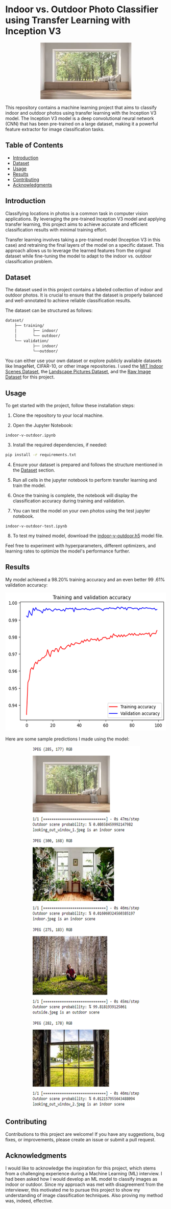 # Indoor vs. Outdoor Photo Classifier using Transfer Learning with Inception V3

<p align="center">
    <img src="tmp/readme_resources/looking_out_window_1.jpeg" alt="Image" width="285" height="177" />
</p>

This repository contains a machine learning project that aims to classify indoor and outdoor photos using transfer learning with the Inception V3 model. The Inception V3 model is a deep convolutional neural network (CNN) that has been pre-trained on a large dataset, making it a powerful feature extractor for image classification tasks.

## Table of Contents

- [Introduction](#introduction)
- [Dataset](#dataset)
- [Usage](#usage)
- [Results](#results)
- [Contributing](#contributing)
- [Acknowledgments](#acknowledgments)

## Introduction

Classifying locations in photos is a common task in computer vision applications. By leveraging the pre-trained Inception V3 model and applying transfer learning, this project aims to achieve accurate and efficient classification results with minimal training effort.

Transfer learning involves taking a pre-trained model (Inception V3 in this case) and retraining the final layers of the model on a specific dataset. This approach allows us to leverage the learned features from the original dataset while fine-tuning the model to adapt to the indoor vs. outdoor classification problem.

## Dataset

The dataset used in this project contains a labeled collection of indoor and outdoor photos. It is crucial to ensure that the dataset is properly balanced and well-annotated to achieve reliable classification results.

The dataset can be structured as follows:
```
dataset/ 
    ├── training/ 
    │       ├── indoor/ 
    │       └── outdoor/ 
    └── validation/ 
            ├── indoor/ 
            └──outdoor/
```

 You can either use your own dataset or explore publicly available datasets like ImageNet, CIFAR-10, or other image repositories. I used the [MIT Indoor Scenes Dataset](https://www.kaggle.com/datasets/itsahmad/indoor-scenes-cvpr-2019?resource=download), the [Landscape Pictures Dataset](https://www.kaggle.com/datasets/itsahmad/indoor-scenes-cvpr-2019?resource=download), and the [Raw Image Dataset](http://loki.disi.unitn.it/RAISE/index.php) for this project.

## Usage

To get started with the project, follow these installation steps:

1. Clone the repository to your local machine.

2.  Open the Jupyter Notebook:
```
indoor-v-outdoor.ipynb
```

3.  Install the required dependencies, if needed:

```bash
pip install -r requirements.txt
```

4.  Ensure your dataset is prepared and follows the structure mentioned in the [Dataset](#dataset) section.
    
5.  Run all cells in the jupyter notebook to perform transfer learning and train the model.
  
6.  Once the training is complete, the notebook will display the classification accuracy during training and validation.

7.  You can test the model on your own photos using the test jupyter notebook. 
```
indoor-v-outdoor-test.ipynb
```
8. To test my trained model, download the [indoor-v-outdoor.h5](https://drive.google.com/file/d/1nOdrHWWltnMcrCWPueJ9kEtnUr6-KOaQ/view?usp=drive_link) model file.

Feel free to experiment with hyperparameters, different optimizers, and learning rates to optimize the model's performance further.

## Results

My model achieved a 98.20% training accuracy and an even better 99 .61% validation accuracy:

<p align="center">
    <img src="tmp/readme_resources/train-val-accuracy.png" alt="Image" width="556" height="433" />
</p>

Here are some sample predictions I made using the model:

<p align="center">
    <img src="tmp/readme_resources/sample_predictions.PNG" alt="Image" width="339" height="1129" />
</p>

## Contributing

Contributions to this project are welcome! If you have any suggestions, bug fixes, or improvements, please create an issue or submit a pull request.

## Acknowledgments

I would like to acknowledge the inspiration for this project, which stems from a challenging experience during a Machine Learning (ML) interview. I had been asked how I would develop an ML model to classify images as indoor or outdoor. Since my approach was met with disagreement from the interviewer, this motivated me to pursue this project to show my understanding of image classification techniques. Also proving my method was, indeed, effective.
